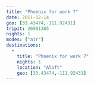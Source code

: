 ```yaml
---
title: "Phoenix for work 7"
date: 2011-12-14
geo: [33.43474,-111.92431]
tripit: 26901365
nights: 1
modes: ["air"]
destinations:
  -
    title: "Phoenix for work 7"
    nights: 1
    location: "Aloft"
    geo: [33.43474,-111.92431]
---
```



